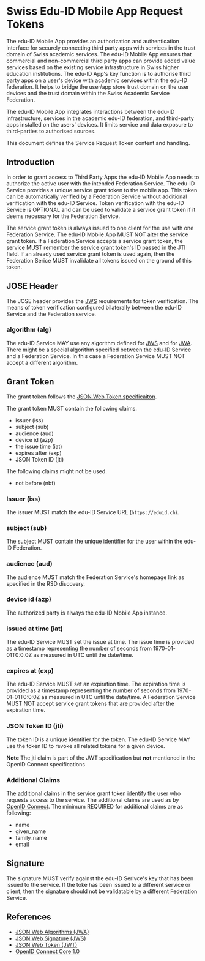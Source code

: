 # Swiss Edu-ID Mobile App Request Tokens

The edu-ID Mobile App provides an authorization and authentication interface for securely connecting third party apps with services in the trust domain of Swiss academic services. The edu-ID Mobile App ensures that commercial and non-commercial third party apps can provide added value services based on the existing service infrastructure in Swiss higher education institutions. The edu-ID App's key function is to authorise third party apps on a user's device with academic services within the edu-ID federation. It helps to bridge the user/app store trust domain on the user devices and the trust domain within the Swiss Academic Service Federation.

The edu-ID Mobile App integrates interactions between the edu-ID infrastructure, services in the academic edu-ID federation, and third-party apps installed on the users' devices. It limits service and data exposure to third-parties to authorised sources.

This document defines the Service Request Token content and handling.

## Introduction

In order to grant access to Third Party Apps the edu-ID Mobile App needs to authorize the active user with the intended Federation Service. The edu-ID Service provides a unique service grant token to the mobile app. This token can be automatically verified by a Federation Service without additional verification with the edu-ID Service. Token verification with the edu-ID Service is OPTIONAL and can be used to validate a service grant token if it deems necessary for the Federation Service.

The service grant token is always issued to one client for the use with one Federation Service. The edu-ID Mobile App MUST NOT alter the service grant token. If a Federation Service accepts a service grant token, the service MUST remember the service grant token's ID passed in the JTI field. If an already used service grant token is used again, then the Federation Serice MUST invalidate all tokens issued on the ground of this token.

## JOSE Header

The JOSE header provides the [JWS](https://tools.ietf.org/html/rfc7515) requirements for token verification. The means of token verification configured bilaterally between the edu-ID Service and the Federation service.

### algorithm (alg)

The edu-ID Service MAY use any algorithm defined for [JWS](https://tools.ietf.org/html/rfc7515) and for [JWA](https://tools.ietf.org/html/rfc7518). There might be a special algorithm specified between the edu-ID Service and a Federation Service. In this case a Federation Service MUST NOT accept a different algorithm.

## Grant Token

The grant token follows the [JSON Web Token specificaiton](https://tools.ietf.org/html/rfc7519).

The grant token MUST contain the following claims.

* issuer (iss)
* subject (sub)
* audience (aud)
* device id (azp)
* the issue time (iat)
* expires after (exp)
* JSON Token ID (jti)

The following claims might not be used.

* not before (nbf)

### Issuer (iss)

The issuer MUST match the edu-ID Service URL (```https://eduid.ch```).

### subject (sub)

The subject MUST contain the unique identifier for the user within the edu-ID Federation.

### audience (aud)

The audience MUST match the Federation Service's homepage link as specified in the RSD discovery.

### device id (azp)

The authorized party is always the edu-ID Mobile App instance.

### issued at time (iat)

The edu-ID Service MUST set the issue at time. The issue time is provided as a timestamp representing the number of seconds from 1970-01-01T0:0:0Z as measured in UTC until the date/time.

### expires at (exp)

The edu-ID Service MUST set an expiration time. The expiration time is provided as a timestamp representing the number of seconds from 1970-01-01T0:0:0Z as measured in UTC until the date/time. A Federation Service MUST NOT accept service grant tokens that are provided after the expiration time.

### JSON Token ID (jti)

The token ID is a unique identifier for the token. The edu-ID Service MAY use the token ID to revoke all related tokens for a given device.

**Note** The jti claim is part of the JWT specification but __not__ mentioned in the OpenID Connect specifications

### Additional Claims

The additional claims in the service grant token identify the user who requests access to the service. The additional claims are used as by [OpenID Connect](http://openid.net/specs/openid-connect-core-1_0.html#StandardClaims). The minimum REQUIRED for additional claims are as following:

* name
* given_name
* family_name
* email

## Signature

The signature MUST verify against the edu-ID Serivce's key that has been issued to the service. If the toke has been issued to a different service or client, then the signature should not be validatable by a different Federation Service.

## References

* [JSON Web Algorithms (JWA)](https://tools.ietf.org/html/rfc7518)
* [JSON Web Signature (JWS)](https://tools.ietf.org/html/rfc7515)
* [JSON Web Token (JWT)](https://tools.ietf.org/html/rfc7519)
* [OpenID Connect Core 1.0](http://openid.net/specs/openid-connect-core-1_0.html)
